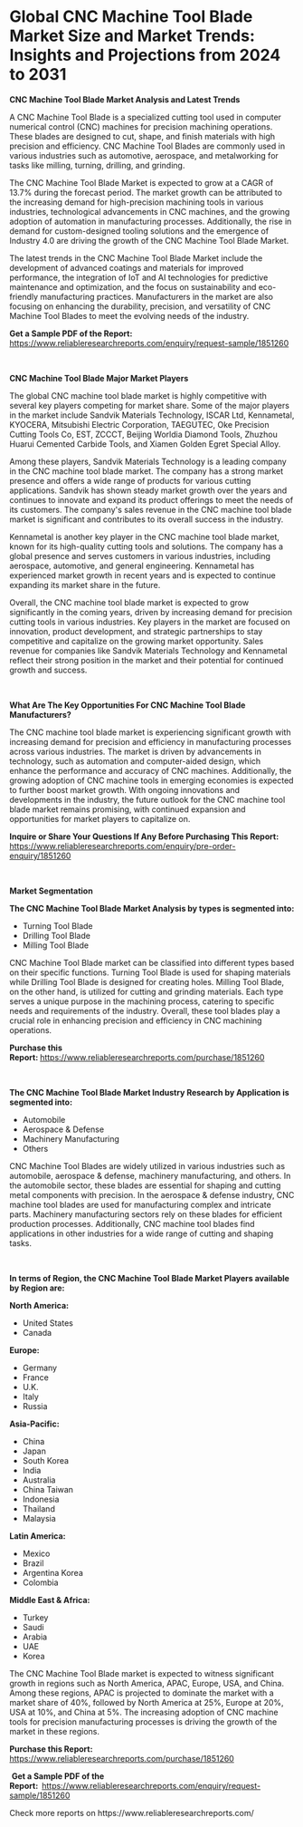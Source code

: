 <p><h1>Global CNC Machine Tool Blade Market Size and Market Trends: Insights and Projections from 2024 to 2031</h1></p><p><strong>CNC Machine Tool Blade Market Analysis and Latest Trends</strong></p>
<p><p>A CNC Machine Tool Blade is a specialized cutting tool used in computer numerical control (CNC) machines for precision machining operations. These blades are designed to cut, shape, and finish materials with high precision and efficiency. CNC Machine Tool Blades are commonly used in various industries such as automotive, aerospace, and metalworking for tasks like milling, turning, drilling, and grinding.</p><p>The CNC Machine Tool Blade Market is expected to grow at a CAGR of 13.7% during the forecast period. The market growth can be attributed to the increasing demand for high-precision machining tools in various industries, technological advancements in CNC machines, and the growing adoption of automation in manufacturing processes. Additionally, the rise in demand for custom-designed tooling solutions and the emergence of Industry 4.0 are driving the growth of the CNC Machine Tool Blade Market.</p><p>The latest trends in the CNC Machine Tool Blade Market include the development of advanced coatings and materials for improved performance, the integration of IoT and AI technologies for predictive maintenance and optimization, and the focus on sustainability and eco-friendly manufacturing practices. Manufacturers in the market are also focusing on enhancing the durability, precision, and versatility of CNC Machine Tool Blades to meet the evolving needs of the industry.</p></p>
<p><strong>Get a Sample PDF of the Report:&nbsp;</strong> <a href="https://www.reliableresearchreports.com/enquiry/request-sample/1851260">https://www.reliableresearchreports.com/enquiry/request-sample/1851260</a></p>
<p>&nbsp;</p>
<p><strong>CNC Machine Tool Blade Major Market Players</strong></p>
<p><p>The global CNC machine tool blade market is highly competitive with several key players competing for market share. Some of the major players in the market include Sandvik Materials Technology, ISCAR Ltd, Kennametal, KYOCERA, Mitsubishi Electric Corporation, TAEGUTEC, Oke Precision Cutting Tools Co, EST, ZCCCT, Beijing Worldia Diamond Tools, Zhuzhou Huarui Cemented Carbide Tools, and Xiamen Golden Egret Special Alloy.</p><p>Among these players, Sandvik Materials Technology is a leading company in the CNC machine tool blade market. The company has a strong market presence and offers a wide range of products for various cutting applications. Sandvik has shown steady market growth over the years and continues to innovate and expand its product offerings to meet the needs of its customers. The company's sales revenue in the CNC machine tool blade market is significant and contributes to its overall success in the industry.</p><p>Kennametal is another key player in the CNC machine tool blade market, known for its high-quality cutting tools and solutions. The company has a global presence and serves customers in various industries, including aerospace, automotive, and general engineering. Kennametal has experienced market growth in recent years and is expected to continue expanding its market share in the future.</p><p>Overall, the CNC machine tool blade market is expected to grow significantly in the coming years, driven by increasing demand for precision cutting tools in various industries. Key players in the market are focused on innovation, product development, and strategic partnerships to stay competitive and capitalize on the growing market opportunity. Sales revenue for companies like Sandvik Materials Technology and Kennametal reflect their strong position in the market and their potential for continued growth and success.</p></p>
<p>&nbsp;</p>
<p><strong>What Are The Key Opportunities For CNC Machine Tool Blade Manufacturers?</strong></p>
<p><p>The CNC machine tool blade market is experiencing significant growth with increasing demand for precision and efficiency in manufacturing processes across various industries. The market is driven by advancements in technology, such as automation and computer-aided design, which enhance the performance and accuracy of CNC machines. Additionally, the growing adoption of CNC machine tools in emerging economies is expected to further boost market growth. With ongoing innovations and developments in the industry, the future outlook for the CNC machine tool blade market remains promising, with continued expansion and opportunities for market players to capitalize on.</p></p>
<p><strong>Inquire or Share Your Questions If Any Before Purchasing This Report:</strong> <a href="https://www.reliableresearchreports.com/enquiry/pre-order-enquiry/1851260">https://www.reliableresearchreports.com/enquiry/pre-order-enquiry/1851260</a></p>
<p>&nbsp;</p>
<p><strong>Market Segmentation</strong></p>
<p><strong>The CNC Machine Tool Blade Market Analysis by types is segmented into:</strong></p>
<p><ul><li>Turning Tool Blade</li><li>Drilling Tool Blade</li><li>Milling Tool Blade</li></ul></p>
<p><p>CNC Machine Tool Blade market can be classified into different types based on their specific functions. Turning Tool Blade is used for shaping materials while Drilling Tool Blade is designed for creating holes. Milling Tool Blade, on the other hand, is utilized for cutting and grinding materials. Each type serves a unique purpose in the machining process, catering to specific needs and requirements of the industry. Overall, these tool blades play a crucial role in enhancing precision and efficiency in CNC machining operations.</p></p>
<p><strong>Purchase this Report:&nbsp;</strong><a href="https://www.reliableresearchreports.com/purchase/1851260">https://www.reliableresearchreports.com/purchase/1851260</a></p>
<p>&nbsp;</p>
<p><strong>The CNC Machine Tool Blade Market Industry Research by Application is segmented into:</strong></p>
<p><ul><li>Automobile</li><li>Aerospace & Defense</li><li>Machinery Manufacturing</li><li>Others</li></ul></p>
<p><p>CNC Machine Tool Blades are widely utilized in various industries such as automobile, aerospace & defense, machinery manufacturing, and others. In the automobile sector, these blades are essential for shaping and cutting metal components with precision. In the aerospace & defense industry, CNC machine tool blades are used for manufacturing complex and intricate parts. Machinery manufacturing sectors rely on these blades for efficient production processes. Additionally, CNC machine tool blades find applications in other industries for a wide range of cutting and shaping tasks.</p></p>
<p>&nbsp;</p>
<p><strong>In terms of Region, the CNC Machine Tool Blade Market Players available by Region are:</strong></p>
<p>
    <p> <strong> North America: </strong>
        <ul>
            <li>United States</li>
            <li>Canada</li>
        </ul>
        </p> 
    <p> <strong> Europe: </strong>
        <ul>
            <li>Germany</li>
            <li>France</li>
            <li>U.K.</li>
            <li>Italy</li>
            <li>Russia</li>
        </ul>
        </p> 
    <p> <strong> Asia-Pacific: </strong>
        <ul>
            <li>China</li>
            <li>Japan</li>
            <li>South Korea</li>
            <li>India</li>
            <li>Australia</li>
            <li>China Taiwan</li>
            <li>Indonesia</li>
            <li>Thailand</li>
            <li>Malaysia</li>
        </ul>
        </p> 
    <p> <strong> Latin America: </strong>
        <ul>
            <li>Mexico</li>
            <li>Brazil</li>
            <li>Argentina Korea</li>
            <li>Colombia</li>
        </ul>
        </p> 
    <p> <strong> Middle East & Africa: </strong>
        <ul>
            <li>Turkey</li>
            <li>Saudi</li>
            <li>Arabia</li>
            <li>UAE</li>
            <li>Korea</li>
        </ul>
    </p>
    </p>
<p><p>The CNC Machine Tool Blade market is expected to witness significant growth in regions such as North America, APAC, Europe, USA, and China. Among these regions, APAC is projected to dominate the market with a market share of 40%, followed by North America at 25%, Europe at 20%, USA at 10%, and China at 5%. The increasing adoption of CNC machine tools for precision manufacturing processes is driving the growth of the market in these regions.</p></p>
<p><strong>Purchase this Report: </strong><a href="https://www.reliableresearchreports.com/purchase/1851260">https://www.reliableresearchreports.com/purchase/1851260</a></p>
<p>&nbsp;<strong>Get a Sample PDF of the Report:&nbsp;&nbsp;</strong><a href="https://www.reliableresearchreports.com/enquiry/request-sample/1851260">https://www.reliableresearchreports.com/enquiry/request-sample/1851260</a></p>
<p><strong></strong></p>
<p>Check more reports on https://www.reliableresearchreports.com/</p>